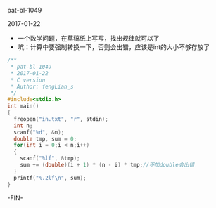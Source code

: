 pat-bl-1049

2017-01-22

- 一个数学问题，在草稿纸上写写，找出规律就可以了
- 坑：计算中要强制转换一下，否则会出错，应该是int的大小不够存放了

```c
/**
 * pat-bl-1049
 * 2017-01-22
 * C version
 * Author: fengLian_s
 */
#include<stdio.h>
int main()
{
  freopen("in.txt", "r", stdin);
  int n;
  scanf("%d", &n);
  double tmp, sum = 0;
  for(int i = 0;i < n;i++)
  {
    scanf("%lf", &tmp);
    sum += (double)(i + 1) * (n - i) * tmp;//不加double会出错
  }
  printf("%.2lf\n", sum);
}
```
-FIN-
